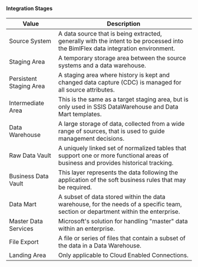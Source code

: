 #### Integration Stages

| Value                   | Description                                                                                                                        |
| ----------------------- | ---------------------------------------------------------------------------------------------------------------------------------- |
| Source System           | A data source that is being extracted, generally with the intent to be processed into the BimlFlex data integration environment.   |
| Staging Area            | A temporary storage area between the source systems and a data warehouse.                                                          |
| Persistent Staging Area | A staging area where history is kept and changed data capture (CDC) is managed for all source attributes.                          |
| Intermediate Area       | This is the same as a target staging area, but is only used in SSIS DataWarehouse and Data Mart templates.                         |
| Data Warehouse          | A large storage of data, collected from a wide range of sources, that is used to guide management decisions.                       |
| Raw Data Vault          | A uniquely linked set of normalized tables that support one or more functional areas of business and provides historical tracking. |
| Business Data Vault     | This layer represents the data following the application of the soft business rules that may be required.                          |
| Data Mart               | A subset of data stored within the data warehouse, for the needs of a specific team, section or department within the enterprise.  |
| Master Data Services    | Microsoft's solution for handling "master" data within an enterprise.                                                              |
| File Export             | A file or series of files that contain a subset of the data in a Data Warehouse.                                                   |
| Landing Area            | Only applicable to Cloud Enabled Connections.                                                                                      |
